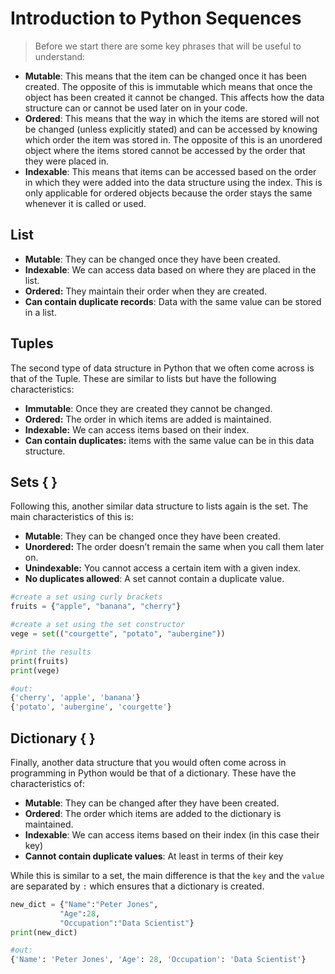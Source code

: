 # Introduction to Python Sequences

> Before we start there are some key phrases that will be useful to understand:

- **Mutable**: This means that the item can be changed once it has been created. The opposite of this is immutable which means that once the object has been created it cannot be changed. This affects how the data structure can or cannot be used later on in your code.
- **Ordered**: This means that the way in which the items are stored will not be changed (unless explicitly stated) and can be accessed by knowing which order the item was stored in. The opposite of this is an unordered object where the items stored cannot be accessed by the order that they were placed in.
- **Indexable**: This means that items can be accessed based on the order in which they were added into the data structure using the index. This is only applicable for ordered objects because the order stays the same whenever it is called or used.

## **List**

- **Mutable**: They can be changed once they have been created.
- **Indexable**: We can access data based on where they are placed in the list.
- **Ordered:** They maintain their order when they are created.
- **Can contain duplicate records**: Data with the same value can be stored in a list.

## **Tuples**

The second type of data structure in Python that we often come across is that of the Tuple. These are similar to lists but have the following characteristics:

- **Immutable**: Once they are created they cannot be changed.
- **Ordered:** The order in which items are added is maintained.
- **Indexable:** We can access items based on their index.
- **Can contain duplicates:** items with the same value can be in this data structure.

## **Sets** { }

Following this, another similar data structure to lists again is the set. The main characteristics of this is:

- **Mutable**: They can be changed once they have been created.
- **Unordered:** The order doesn’t remain the same when you call them later on.
- **Unindexable:** You cannot access a certain item with a given index.
- **No duplicates allowed**: A set cannot contain a duplicate value.

```python
#create a set using curly brackets
fruits = {"apple", "banana", "cherry"}

#create a set using the set constructor
vege = set(("courgette", "potato", "aubergine"))

#print the results
print(fruits)
print(vege)

#out:
{'cherry', 'apple', 'banana'}
{'potato', 'aubergine', 'courgette'}
```

## Dictionary { }

Finally, another data structure that you would often come across in programming in Python would be that of a dictionary. These have the characteristics of:

- **Mutable**: They can be changed after they have been created.
- **Ordered**: The order which items are added to the dictionary is maintained.
- **Indexable**: We can access items based on their index (in this case their key)
- **Cannot contain duplicate values**: At least in terms of their key

While this is similar to a set, the main difference is that the `key` and the `value` are separated by `:` which ensures that a dictionary is created.

```python
new_dict = {"Name":"Peter Jones",
           "Age":28,
           "Occupation":"Data Scientist"}
print(new_dict)

#out:
{'Name': 'Peter Jones', 'Age': 28, 'Occupation': 'Data Scientist'}
```

